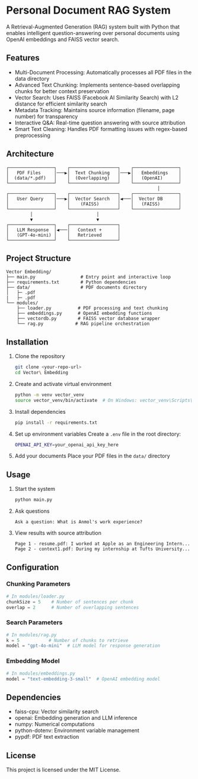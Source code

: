 # Personal Document RAG System

A Retrieval-Augmented Generation (RAG) system built with Python that enables intelligent question-answering over personal documents using OpenAI embeddings and FAISS vector search.

## Features

- Multi-Document Processing: Automatically processes all PDF files in the data directory
- Advanced Text Chunking: Implements sentence-based overlapping chunks for better context preservation
- Vector Search: Uses FAISS (Facebook AI Similarity Search) with L2 distance for efficient similarity search
- Metadata Tracking: Maintains source information (filename, page number) for transparency
- Interactive Q&A: Real-time question answering with source attribution
- Smart Text Cleaning: Handles PDF formatting issues with regex-based preprocessing

## Architecture

```
┌─────────────────┐    ┌──────────────────┐    ┌─────────────────┐
│   PDF Files     │───▶│  Text Chunking   │───▶│   Embeddings    │
│  (data/*.pdf)   │    │  (Overlapping)   │    │   (OpenAI)      │
└─────────────────┘    └──────────────────┘    └─────────────────┘
                                                         │
┌─────────────────┐    ┌──────────────────┐    ┌─────────────────┐
│   User Query    │───▶│  Vector Search   │◀───│  Vector DB      │
│                 │    │    (FAISS)       │    │   (FAISS)       │
└─────────────────┘    └──────────────────┘    └─────────────────┘
         │                        │
         ▼                        ▼
┌─────────────────┐    ┌──────────────────┐
│   LLM Response  │◀───│   Context +      │
│   (GPT-4o-mini) │    │   Retrieved      │
└─────────────────┘    └──────────────────┘
```

## Project Structure

```
Vector Embedding/
├── main.py                 # Entry point and interactive loop
├── requirements.txt        # Python dependencies
├── data/                   # PDF documents directory
│   ├─ .pdf
|   ├─ .pdf
└── modules/
    ├── loader.py          # PDF processing and text chunking
    ├── embeddings.py      # OpenAI embedding functions
    ├── vectordb.py        # FAISS vector database wrapper
    └── rag.py            # RAG pipeline orchestration
```

## Installation

1. Clone the repository
   ```bash
   git clone <your-repo-url>
   cd Vector\ Embedding
   ```

2. Create and activate virtual environment
   ```bash
   python -m venv vector_venv
   source vector_venv/bin/activate  # On Windows: vector_venv\Scripts\activate
   ```

3. Install dependencies
   ```bash
   pip install -r requirements.txt
   ```

4. Set up environment variables
   Create a `.env` file in the root directory:
   ```bash
   OPENAI_API_KEY=your_openai_api_key_here
   ```

5. Add your documents
   Place your PDF files in the `data/` directory

## Usage

1. Start the system
   ```bash
   python main.py
   ```

2. Ask questions
   ```
   Ask a question: What is Anmol's work experience?
   ```

3. View results with source attribution
   ```
   Page 1 - resume.pdf: I worked at Apple as an Engineering Intern...
   Page 2 - context1.pdf: During my internship at Tufts University...
   ```

## Configuration

### Chunking Parameters
```python
# In modules/loader.py
chunkSize = 5    # Number of sentences per chunk
overlap = 2      # Number of overlapping sentences
```

### Search Parameters
```python
# In modules/rag.py
k = 5           # Number of chunks to retrieve
model = "gpt-4o-mini"  # LLM model for response generation
```

### Embedding Model
```python
# In modules/embeddings.py
model = "text-embedding-3-small"  # OpenAI embedding model
```

## Dependencies

- faiss-cpu: Vector similarity search
- openai: Embedding generation and LLM inference
- numpy: Numerical computations
- python-dotenv: Environment variable management
- pypdf: PDF text extraction

## License

This project is licensed under the MIT License.
